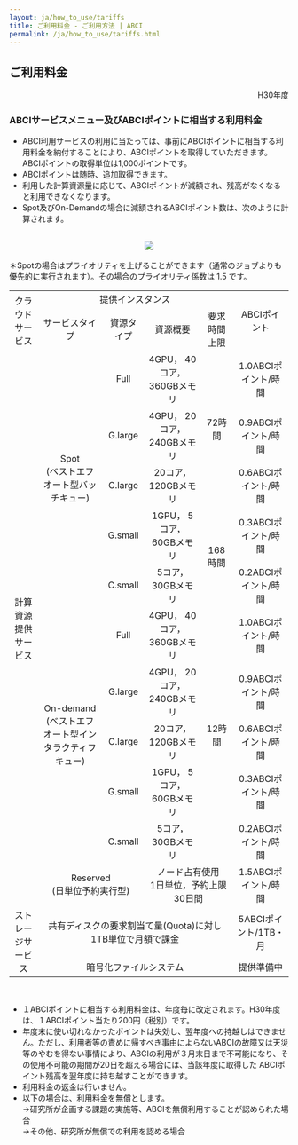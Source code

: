 ```yaml
---
layout: ja/how_to_use/tariffs
title: ご利用料金 - ご利用方法 | ABCI
permalink: /ja/how_to_use/tariffs.html
---
```



<h2 class="h2">ご利用料金</h2>
<div align="right">H30年度</div>
<h3 class="h3">ABCIサービスメニュー及びABCIポイントに相当する利用料金</h3>

<div class="cf">
<ul class="dot_ul">
<li class="dot">ABCI利用サービスの利用に当たっては、事前にABCIポイントに相当する利用料金を納付することにより、ABCIポイントを取得していただきます。ABCIポイントの取得単位は1,000ポイントです。</li>
<li class="dot">ABCIポイントは随時、追加取得できます。</li>
<li class="dot">利用した計算資源量に応じて、ABCIポイントが減額され、残高がなくなると利用できなくなります。</li>
<li class="dot">Spot及びOn-Demandの場合に減額されるABCIポイント数は、次のように計算されます。</li>
</ul>
<br />
<div align="center"><img src="../../img/how_to_use/tariffs/img.jpg" /></div><br />

<div class="lead_text">＊Spotの場合はプライオリティを上げることができます（通常のジョブよりも優先的に実行されます）。その場合のプライオリティ係数は 1.5 です。</div>

<table class="table">
<tr align="center">
<td rowspan="2">クラウドサービス</td>
<td colspan="4">提供インスタンス</td>
<td rowspan="2">ABCIポイント</td>
</tr>
<tr align="center">
	<td>サービスタイプ</td>
	<td>資源タイプ</td>
	<td>資源概要</td>
	<td>要求時間上限</td>
</tr>
<tr align="center">
	<td rowspan="11">計算資源<br>提供サービス</td>
	<td rowspan="5">Spot<br>(ベストエフオート型バッチキュー)</td>
	<td>Full</td>
	<td>4GPU， 40コア， 360GBメモリ</td>
	<td rowspan="3">72時間</td>
	<td>1.0ABCIポイント/時間</td>
</tr>
<tr align="center">
<td>G.large</td>
<td>4GPU， 20コア， 240GBメモリ</td>
<td>0.9ABCIポイント/時間</td>
</tr>
<tr align="center">
<td>C.large</td>
<td>20コア， 120GBメモリ</td>
<td>0.6ABCIポイント/時間</td>
</tr>
<tr align="center">
<td>G.small</td>
<td>1GPU， 5コア， 60GBメモリ</td>
<td rowspan="2">168時間</td>
<td>0.3ABCIポイント/時間</td>
</tr>
<tr align="center">
<td>C.small</td>
<td>5コア， 30GBメモリ</td>
<td>0.2ABCIポイント/時間</td>
</tr>
<tr align="center">
<td rowspan="5">On-demand<br>
(ベストエフオート型インタラクティフキュー)</td>
<td>Full</td>
<td>4GPU， 40コア， 360GBメモリ</td>
<td rowspan="5">12時間</td>
<td>1.0ABCIポイント/時間</td>
</tr>
<tr align="center">
<td>G.large</td>
<td>4GPU， 20コア， 240GBメモリ</td>
<td>0.9ABCIポイント/時間</td>
</tr>
<tr align="center">
<td>C.large</td>
<td>20コア， 120GBメモリ</td>
<td>0.6ABCIポイント/時間</td>
</tr>
<tr align="center">
<td>G.small</td>
<td>1GPU， 5コア， 60GBメモリ</td>
<td>0.3ABCIポイント/時間</td>
</tr>
<tr align="center">
<td>C.small</td>
<td>5コア， 30GBメモリ</td>
<td>0.2ABCIポイント/時間</td>
</tr>
<tr align="center">
<td colspan="2">Reserved<br>(日単位予約実行型)</td>
<td colspan="2">ノード占有使用<br>1日単位，予約上限30日間 </td>
<td>1.5ABCIポイント/時間</td>
</tr>
<tr align="center">
<td rowspan="2">ストレージサービス</td>
<td colspan="4">共有ディスクの要求割当て量(Quota)に対し1TB単位で月額で課金</td>
<td>5ABCIポイント/1TB・月</td>
</tr>
<tr align="center">
<td colspan="4">暗号化ファイルシステム</td>
<td>提供準備中</td>
</tr>
</table>

<br />
<ul class="dot_ul">
<li class="dot">１ABCIポイントに相当する利用料金は、年度毎に改定されます。H30年度は、１ABCIポイント当たり200円（税別）です。</li>
<li class="dot">年度末に使い切れなかったポイントは失効し、翌年度への持越しはできません。ただし、利用者等の責めに帰すべき事由によらないABCIの故障又は天災等のやむを得ない事情により、ABCIの利用が３月末日まで不可能になり、その使用不可能の期間が20日を超える場合には、当該年度に取得した ABCIポイント残高を翌年度に持ち越すことができます。</li>
<li class="dot">利用料金の返金は行いません。</li>
<li class="dot">以下の場合は、利用料金を無償とします。<br />
→研究所が企画する課題の実施等、ABCIを無償利用することが認められた場合<br />
→その他、研究所が無償での利用を認める場合</li>
</ul>
</div>

